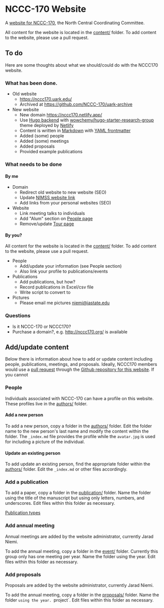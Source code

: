 # NCCC-170 Website

A [website for NCCC-170](https://nccc170.netlify.app/), 
the North Central Coordinating Committee. 

All content for the website is located in the [content/](https://github.com/NCCC-170/nccc170-website/content/) folder.
To add content to the website, please use a pull request. 


## To do

Here are some thoughts about what we should/could do with the NCCC170 website.

### What has been done.

- Old website
    - <https://nccc170.uark.edu/>
    - Archived at <https://github.com/NCCC-170/uark-archive>
- New website
    - New domain <https://nccc170.netlify.app/>
    - Use [Hugo backend](https://gohugo.io/) with [wowchemy/hugo-starter-research-group](https://research-group.netlify.app/) theme deployed by [Netlify](https://www.netlify.com/)
    - Content is written in [Markdown](https://www.markdownguide.org/tools/hugo/) with [YAML frontmatter](https://gohugo.io/content-management/front-matter/)
    - Added (some) people
    - Added (some) meetings
    - Added proposals
    - Provided example publications
    
    
### What needs to be done    
   
#### By me   
   
- Domain
    - Redirect old website to new website (SEO)
    - Update [NIMSS website link](https://www.nimss.org/projects/view/links/18798)
    - Add links from your personal websites (SEO)
- Website
    - Link meeting talks to individuals
    - Add "Alum" section on [People page](https://nccc170.netlify.app/people/)
    - Remove/update [Tour page](https://nccc170.netlify.app/tour/)
    
#### By you?  
  
All content for the website is located in the [content/](https://github.com/NCCC-170/nccc170-website/content/) folder.
To add content to the website, please use a pull request. 
  
- People
    - Add/update your information (see People section)
    - Also link your profile to publications/events
- Publications
    - Add publications, but how?
    - Record publications in Excel/csv file
    - Write script to convert to 
- Pictures
    - Please email me pictures [niemi@iastate.edu](mailto:niemi@iastate.edu)


### Questions


- Is it NCCC-170 or NCCC170? 
- Purchase a domain?, e.g. <http://nccc170.org/> is available





## Add/update content

Below there is information about how to add or update content including 
people, publications, meetings, and proposals. 
Ideally, NCCC170 members would use a 
[pull request](https://docs.github.com/en/pull-requests/collaborating-with-pull-requests/proposing-changes-to-your-work-with-pull-requests/about-pull-requests)
through the 
[Github repository for this website](https://github.com/NCCC-170/nccc170-website).
If you cannot 



### People

Individuals associated with NCCC-170 can have a profile on this website. 
These profiles live in the 
[authors/](https://github.com/NCCC-170/nccc170-website/content/authors) folder. 

#### Add a new person

To add a new person, copy a folder in the 
[authors/](https://github.com/NCCC-170/nccc170-website/content/authors) folder.
Edit the folder name to the new person's last name and modify the content 
within the folder. 
The `_index.md` file provides the profile while the `avatar.jpg` is used for 
including a picture of the individual.

#### Update an existing person

To add update an existing person, find the appropriate folder within the
[authors/](https://github.com/NCCC-170/nccc170-website/content/authors) folder.
Edit the `_index.md` or other files accordingly. 

### Add a publication

To add a paper, copy a folder in the 
[publication/](https://github.com/NCCC-170/nccc170-website/content/publication) folder.
Name the folder using the title of the manuscript but using only letters, numbers, 
and underscores. 
Edit files within this folder as necessary. 

[Publication types](https://wowchemy.com/docs/content/publications/)


### Add annual meeting

Annual meetings are added by the website administrator, 
currently Jarad Niemi. 

To add the annual meeting, copy a folder in the 
[event/](https://github.com/NCCC-170/nccc170-website/content/publication) folder.
Currently this group only has one meeting per year. 
Name the folder using the year. 
Edit files within this folder as necessary. 


### Add proposals

Proposals are added by the website administrator, 
currently Jarad Niemi. 

To add the annual meeting, copy a folder in the 
[proposals/](https://github.com/NCCC-170/nccc170-website/content/publication) folder.
Name the folder `using the year. `project<YYYY>`.
Edit files within this folder as necessary. 




